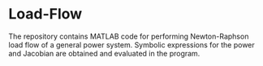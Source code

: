 # Load-Flow
The repository contains MATLAB code for performing Newton-Raphson load flow of a general power system. Symbolic expressions for the power and Jacobian are obtained and evaluated in the program. 
